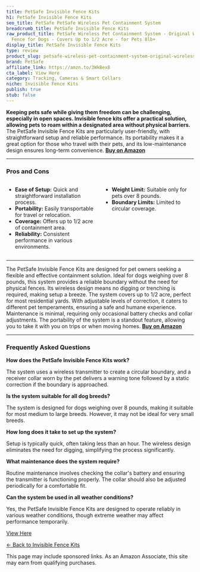 ```yaml
---
title: PetSafe Invisible Fence Kits
h1: PetSafe Invisible Fence Kits
seo_title: PetSafe PetSafe Wireless Pet Containment System
breadcrumb_title: PetSafe Invisible Fence Kits
raw_product_title: PetSafe Wireless Pet Containment System - Original Wireless Electric
  Fence for Dogs - Covers Up to 1/2 Acre - for Pets 8lb+
display_title: PetSafe Invisible Fence Kits
type: review
product_slug: petsafe-wireless-pet-containment-system-original-wireless-electric-fenc-cf781404
brand: PetSafe
affiliate_link: https://amzn.to/3WkBex8
cta_label: View Here
category: Tracking, Cameras & Smart Collars
niche: Invisible Fence Kits
publish: true
stub: false
---
```


<div id="intro" class="full-width">
  <p><strong>Keeping pets safe while giving them freedom can be challenging, especially in open spaces. Invisible fence kits offer a practical solution, allowing pets to roam within a designated area without physical barriers.</strong> The PetSafe Invisible Fence Kits are particularly user-friendly, with straightforward setup and reliable performance. Its portability makes it a great option for those who travel with their pets, and its low-maintenance design ensures long-term convenience. <a href="https://amzn.to/3WkBex8" rel="nofollow sponsored noopener" target="_blank"><strong>Buy on Amazon</strong></a></p>
</div>

<hr />
<h3 id="pros-cons">Pros and Cons</h3>
<div class="pc-grid" style="display:grid;grid-template-columns:1fr 1fr;gap:16px;">
  <ul>
    <li><strong>Ease of Setup:</strong> Quick and straightforward installation process.</li>
    <li><strong>Portability:</strong> Easily transportable for travel or relocation.</li>
    <li><strong>Coverage:</strong> Offers up to 1/2 acre of containment area.</li>
    <li><strong>Reliability:</strong> Consistent performance in various environments.</li>
  </ul>
  <ul>
    <li><strong>Weight Limit:</strong> Suitable only for pets over 8 pounds.</li>
    <li><strong>Boundary Limits:</strong> Limited to circular coverage.</li>
  </ul>
</div>
<hr />

<div class="full-width">
  <p>The PetSafe Invisible Fence Kits are designed for pet owners seeking a flexible and effective containment solution. Ideal for dogs weighing over 8 pounds, this system provides a reliable boundary without the need for physical fences. Its wireless design means no digging or trenching is required, making setup a breeze. The system covers up to 1/2 acre, perfect for most residential yards. With adjustable levels of correction, it caters to different pet temperaments, ensuring a safe and humane experience. Maintenance is minimal, requiring only occasional battery checks and collar adjustments. The portability of the system is a standout feature, allowing you to take it with you on trips or when moving homes. <a href="https://amzn.to/3WkBex8" rel="nofollow sponsored noopener" target="_blank"><strong>Buy on Amazon</strong></a></p>
</div>

<hr />
<h3 id="faqs">Frequently Asked Questions</h3>

<p><strong>How does the PetSafe Invisible Fence Kits work?</strong></p>
<p>The system uses a wireless transmitter to create a circular boundary, and a receiver collar worn by the pet delivers a warning tone followed by a static correction if the boundary is approached.</p>

<p><strong>Is the system suitable for all dog breeds?</strong></p>
<p>The system is designed for dogs weighing over 8 pounds, making it suitable for most medium to large breeds. However, it may not be ideal for very small breeds.</p>

<p><strong>How long does it take to set up the system?</strong></p>
<p>Setup is typically quick, often taking less than an hour. The wireless design eliminates the need for digging, simplifying the process significantly.</p>

<p><strong>What maintenance does the system require?</strong></p>
<p>Routine maintenance involves checking the collar's battery and ensuring the transmitter is functioning properly. The collar should also be adjusted periodically for a comfortable fit.</p>

<p><strong>Can the system be used in all weather conditions?</strong></p>
<p>Yes, the PetSafe Invisible Fence Kits are designed to operate reliably in various weather conditions, though extreme weather may affect performance temporarily.</p>
<p><a class="btn" href="https://amzn.to/3WkBex8" target="_blank" rel="nofollow sponsored noopener">View Here</a></p>
<p><a href="/roundups/tracking-cameras-smart-collars/invisible-fence-kits/">← Back to Invisible Fence Kits</a></p>
<aside class="disclosure">This page may include sponsored links. As an Amazon Associate, this site may earn from qualifying purchases.</aside>
